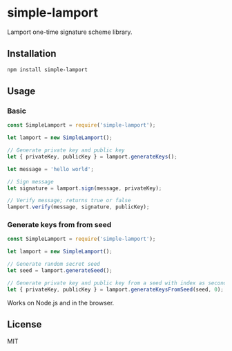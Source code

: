 # simple-lamport
Lamport one-time signature scheme library.

## Installation

```bash
npm install simple-lamport
```

## Usage

### Basic

```js
const SimpleLamport = require('simple-lamport');

let lamport = new SimpleLamport();

// Generate private key and public key
let { privateKey, publicKey } = lamport.generateKeys();

let message = 'hello world';

// Sign message
let signature = lamport.sign(message, privateKey);

// Verify message; returns true or false
lamport.verify(message, signature, publicKey);
```

### Generate keys from from seed

```js
const SimpleLamport = require('simple-lamport');

let lamport = new SimpleLamport();

// Generate random secret seed
let seed = lamport.generateSeed();

// Generate private key and public key from a seed with index as second argument
let { privateKey, publicKey } = lamport.generateKeysFromSeed(seed, 0);
```

Works on Node.js and in the browser.

## License

MIT
